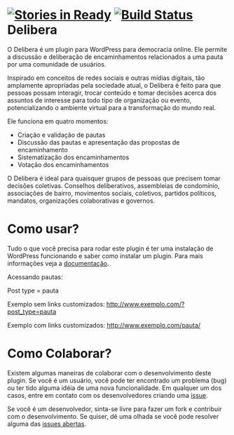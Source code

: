 [![Stories in Ready](https://badge.waffle.io/redelivre/delibera.png?label=ready&title=Ready)](https://waffle.io/redelivre/delibera) [![Build Status](http://jenkins.beta.redelivre.org.br:8081/job/Beta%20Delibera/badge/icon)]()
Delibera
========

O Delibera é um plugin para WordPress para democracia online. Ele permite a discussão e deliberação de encaminhamentos relacionados a uma pauta por uma comunidade de usuários.

Inspirado em conceitos de redes sociais e outras mídias digitais, tão amplamente apropriadas pela sociedade atual, o Delibera é feito para que pessoas possam interagir, trocar conteúdo e tomar decisões acerca dos assuntos de interesse para todo tipo de organização ou evento, potencializando o ambiente virtual para a transformação do mundo real.

Ele funciona em quatro momentos:

* Criação e validação de pautas
* Discussão das pautas e apresentação das propostas de encaminhamento
* Sistematização dos encaminhamentos
* Votação dos encaminhamentos

O Delibera é ideal para quaisquer grupos de pessoas que precisem tomar decisões coletivas. Conselhos deliberativos, assembleias de condomínio, associações de bairro, movimentos sociais, coletivos, partidos políticos, mandatos, organizações colaborativas e governos.

Como usar?
==========

Tudo o que você precisa para rodar este plugin é ter uma instalação de WordPress funcionando e saber como instalar um plugin. Para mais informações veja a [documentação](https://github.com/redelivre/delibera/wiki/Home).

Acessando pautas:

Post type = pauta

Exemplo sem links customizados:
http://www.exemplo.com/?post_type=pauta

Exemplo com links customizados:
http://www.exemplo.com/pauta/
 
Como Colaborar?
===============

Existem algumas maneiras de colaborar com o desenvolvimento deste plugin. Se você é um usuário, você pode ter encontrado um problema (bug) ou ter tido alguma idéia de uma nova funcionalidade. Em qualquer um dos casos, entre em contato com os desenvolvedores criando uma [issue](https://github.com/redelivre/delibera/issues).

Se você é um desenvolvedor, sinta-se livre para fazer um fork e contribuir com o desenvolvimento. Se quiser, dê uma olhada se você pode resolver alguma das [issues abertas](https://github.com/redelivre/delibera/issues).
